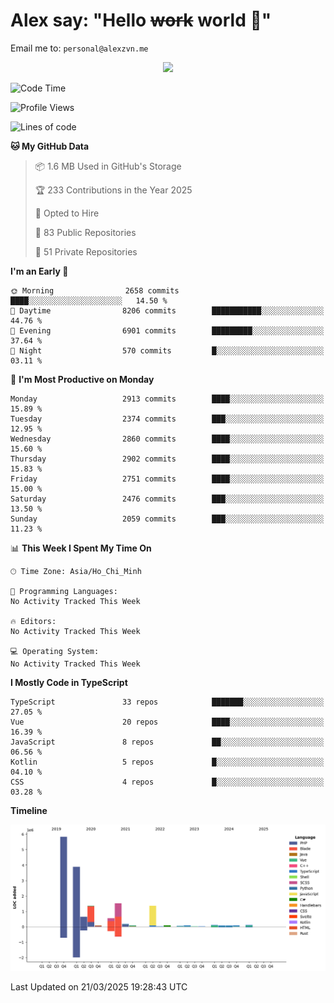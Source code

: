 # Alex say: "Hello ~~work~~ world 🐾"
Email me to: `personal@alexzvn.me`


<p align=center>
  <a href="https://skillicons.dev">
    <img src="https://skillicons.dev/icons?i=ts,js,php,nodejs,bun,vue,nuxt,react,svelte,tauri,laravel,rust,mongodb,docker,electron,redis,rabbitmq,tailwind,git,cloudflare,elysia,mysql,nginx,rollupjs,sentry,ubuntu,yarn,html,css,vite" />
  </a>
</p>

<!--START_SECTION:waka-->
![Code Time](http://img.shields.io/badge/Code%20Time-1%2C066%20hrs%2055%20mins-blue)

![Profile Views](http://img.shields.io/badge/Profile%20Views-0-blue)

![Lines of code](https://img.shields.io/badge/From%20Hello%20World%20I%27ve%20Written-16.1%20million%20lines%20of%20code-blue)

**🐱 My GitHub Data** 

> 📦 1.6 MB Used in GitHub's Storage 
 > 
> 🏆 233 Contributions in the Year 2025
 > 
> 💼 Opted to Hire
 > 
> 📜 83 Public Repositories 
 > 
> 🔑 51 Private Repositories 
 > 
**I'm an Early 🐤** 

```text
🌞 Morning                2658 commits        ████░░░░░░░░░░░░░░░░░░░░░   14.50 % 
🌆 Daytime                8206 commits        ███████████░░░░░░░░░░░░░░   44.76 % 
🌃 Evening                6901 commits        █████████░░░░░░░░░░░░░░░░   37.64 % 
🌙 Night                  570 commits         █░░░░░░░░░░░░░░░░░░░░░░░░   03.11 % 
```
📅 **I'm Most Productive on Monday** 

```text
Monday                   2913 commits        ████░░░░░░░░░░░░░░░░░░░░░   15.89 % 
Tuesday                  2374 commits        ███░░░░░░░░░░░░░░░░░░░░░░   12.95 % 
Wednesday                2860 commits        ████░░░░░░░░░░░░░░░░░░░░░   15.60 % 
Thursday                 2902 commits        ████░░░░░░░░░░░░░░░░░░░░░   15.83 % 
Friday                   2751 commits        ████░░░░░░░░░░░░░░░░░░░░░   15.00 % 
Saturday                 2476 commits        ███░░░░░░░░░░░░░░░░░░░░░░   13.50 % 
Sunday                   2059 commits        ███░░░░░░░░░░░░░░░░░░░░░░   11.23 % 
```


📊 **This Week I Spent My Time On** 

```text
🕑︎ Time Zone: Asia/Ho_Chi_Minh

💬 Programming Languages: 
No Activity Tracked This Week

🔥 Editors: 
No Activity Tracked This Week

💻 Operating System: 
No Activity Tracked This Week
```

**I Mostly Code in TypeScript** 

```text
TypeScript               33 repos            ███████░░░░░░░░░░░░░░░░░░   27.05 % 
Vue                      20 repos            ████░░░░░░░░░░░░░░░░░░░░░   16.39 % 
JavaScript               8 repos             ██░░░░░░░░░░░░░░░░░░░░░░░   06.56 % 
Kotlin                   5 repos             █░░░░░░░░░░░░░░░░░░░░░░░░   04.10 % 
CSS                      4 repos             █░░░░░░░░░░░░░░░░░░░░░░░░   03.28 % 
```



**Timeline**

![Lines of Code chart](https://raw.githubusercontent.com/alexzvn/alexzvn/main/assets/bar_graph.png)


 Last Updated on 21/03/2025 19:28:43 UTC
<!--END_SECTION:waka-->
